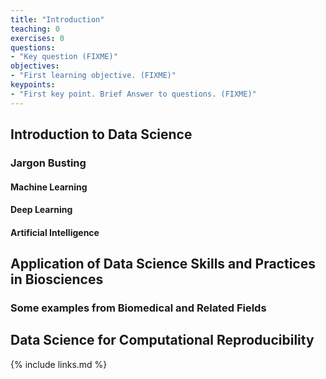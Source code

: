 ```yaml
---
title: "Introduction"
teaching: 0
exercises: 0
questions:
- "Key question (FIXME)"
objectives:
- "First learning objective. (FIXME)"
keypoints:
- "First key point. Brief Answer to questions. (FIXME)"
---
```


## Introduction to Data Science

### Jargon Busting

#### Machine Learning

#### Deep Learning

#### Artificial Intelligence

## Application of Data Science Skills and Practices in Biosciences

### Some examples from Biomedical and Related Fields

## Data Science for Computational Reproducibility

{% include links.md %}

